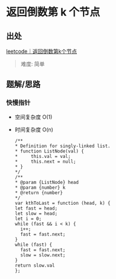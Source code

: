# 返回倒数第 k 个节点

## 出处

[leetcode｜返回倒数第k个节点](https://leetcode-cn.com/problems/kth-node-from-end-of-list-lcci/)

> 难度: 简单


## 题解/思路

### 快慢指针

- 空间复杂度 O(1)
- 时间复杂度 O(n)

  ```
  /**
  * Definition for singly-linked list.
  * function ListNode(val) {
  *     this.val = val;
  *     this.next = null;
  * }
  */
  /**
  * @param {ListNode} head
  * @param {number} k
  * @return {number}
  */
  var kthToLast = function (head, k) {
  let fast = head;
  let slow = head;
  let i = 0;
  while (fast && i < k) {
    i++;
    fast = fast.next;
  }
  while (fast) {
    fast = fast.next;
    slow = slow.next;
  }
  return slow.val
  };
  ```

